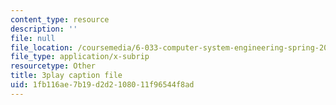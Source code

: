 ```yaml
---
content_type: resource
description: ''
file: null
file_location: /coursemedia/6-033-computer-system-engineering-spring-2018/1fb116ae7b19d2d2108011f96544f8ad_r2_-2KW76ec.srt
file_type: application/x-subrip
resourcetype: Other
title: 3play caption file
uid: 1fb116ae-7b19-d2d2-1080-11f96544f8ad
---
```

